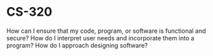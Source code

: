 # CS-320
How can I ensure that my code, program, or software is functional and secure?
How do I interpret user needs and incorporate them into a program?
How do I approach designing software?
